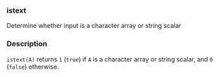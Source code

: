 ### istext

Determine whether input is a character array or string scalar

### Description
`istext(A)` returns `1` (`true`) if `A` is a character array or string scalar,
and `0` (`false`) otherwise.
